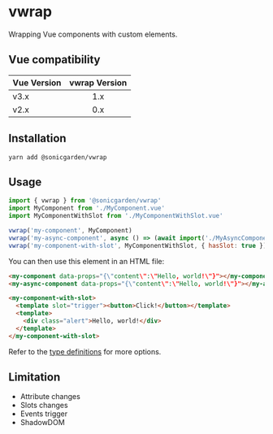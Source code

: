 # vwrap

Wrapping Vue components with custom elements.

## Vue compatibility

| Vue Version | vwrap Version |
| ------------- |:-------------:|
| v3.x | 1.x |
| v2.x | 0.x |

## Installation

```
yarn add @sonicgarden/vwrap
```

## Usage

```jsx
import { vwrap } from '@sonicgarden/vwrap'
import MyComponent from './MyComponent.vue'
import MyComponentWithSlot from './MyComponentWithSlot.vue'

vwrap('my-component', MyComponent)
vwrap('my-async-component', async () => (await import('./MyAsyncComponent.vue')).default)
vwrap('my-component-with-slot', MyComponentWithSlot, { hasSlot: true })
```

You can then use this element in an HTML file:

```html
<my-component data-props="{\"content\":\"Hello, world!\"}"></my-component>
<my-async-component data-props="{\"content\":\"Hello, world!\"}"></my-async-component>

<my-component-with-slot>
  <template slot="trigger"><button>Click!</button></template>
  <template>
    <div class="alert">Hello, world!</div>
  </template>
</my-component-with-slot>
```

Refer to the [type definitions](https://github.com/SonicGarden/vwrap/blob/6268e2a953ad28337e3af2faad1d5eaf57ce91b8/src/index.ts#L59-L62) for more options.

## Limitation

- Attribute changes
- Slots changes
- Events trigger
- ShadowDOM
